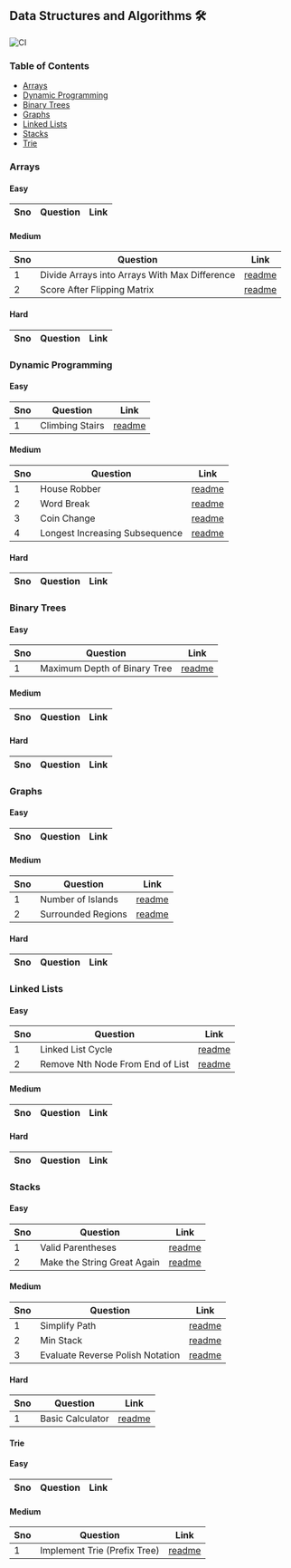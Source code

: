 ## Data Structures and Algorithms 🛠️
![CI](https://github.com/guptaachin/ds-algo/actions/workflows/python_tests.yml/badge.svg)
### Table of Contents

- [Arrays](#arrays)
- [Dynamic Programming](#dynamic-programming)
- [Binary Trees](#binary-trees)
- [Graphs](#graphs)
- [Linked Lists](#linked-lists)
- [Stacks](#stacks)
- [Trie](#trie)

### Arrays

#### Easy

| Sno | Question                         | Link                                                                     |
| --- | -------------------------------- | ------------------------------------------------------------------------ |


#### Medium

| Sno | Question                                      | Link                                                                              |
| --- | --------------------------------------------- | --------------------------------------------------------------------------------- |
| 1   | Divide Arrays into Arrays With Max Difference | [readme](./arrays/lc2966_divide_arrays_into_arrays_with_max_difference/README.md) |
| 2   | Score After Flipping Matrix                   | [readme](./arrays/lc861_score_after_flipping_matrix/README.md)                    |

#### Hard

| Sno | Question                         | Link                                                                |
| --- | -------------------------------- | ------------------------------------------------------------------- |

### Dynamic Programming

#### Easy

| Sno | Question        | Link                                                           |
| --- | --------------- | -------------------------------------------------------------- |
| 1   | Climbing Stairs | [readme](./dynamic-programming/lc70_climbing_stairs/README.md) |

#### Medium

| Sno | Question                       | Link                                                                           |
| --- | ------------------------------ | ------------------------------------------------------------------------------ |
| 1   | House Robber                   | [readme](./dynamic-programming/lc198_house_robber/README.md)                   |
| 2   | Word Break                     | [readme](./dynamic-programming/lc139_word_break/README.md)                     |
| 3   | Coin Change                    | [readme](./dynamic-programming/lc322_coin_change/README.md)                    |
| 4   | Longest Increasing Subsequence | [readme](./dynamic-programming/lc300_longest_increasing_subsequence/README.md) |

#### Hard

| Sno | Question                         | Link                                                                |
| --- | -------------------------------- | ------------------------------------------------------------------- |

### Binary Trees

#### Easy

| Sno | Question                     | Link                                                                  |
| --- | ---------------------------- | --------------------------------------------------------------------- |
| 1   | Maximum Depth of Binary Tree | [readme](./binary-trees/lc104_maximum_depth_of_binary_tree/README.md) |

#### Medium

| Sno | Question                         | Link                                                                |
| --- | -------------------------------- | ------------------------------------------------------------------- |

#### Hard

| Sno | Question                         | Link                                                                |
| --- | -------------------------------- | ------------------------------------------------------------------- |

### Graphs

#### Easy

| Sno | Question                         | Link                                                                |
| --- | -------------------------------- | ------------------------------------------------------------------- |

#### Medium

| Sno | Question           | Link                                                  |
| --- | ------------------ | ----------------------------------------------------- |
| 1   | Number of Islands  | [readme](./graphs/lc200_number_of_islands/README.md)  |
| 2   | Surrounded Regions | [readme](./graphs/lc130_surrounded_regions/README.md) |

#### Hard

| Sno | Question                         | Link                                                                |
| --- | -------------------------------- | ------------------------------------------------------------------- |

### Linked Lists

#### Easy

| Sno | Question                         | Link                                                                     |
| --- | -------------------------------- | ------------------------------------------------------------------------ |
| 1   | Linked List Cycle                | [readme](./linked-lists/lc141_linked_list_cycle/README.md)               |
| 2   | Remove Nth Node From End of List | [readme](./linked-lists/lc19_remove_nth_node_from_end_of_list/README.md) |

#### Medium

| Sno | Question                         | Link                                                                |
| --- | -------------------------------- | ------------------------------------------------------------------- |

#### Hard

| Sno | Question                         | Link                                                                |
| --- | -------------------------------- | ------------------------------------------------------------------- |

### Stacks

#### Easy
| Sno | Question                         | Link                                                                |
| --- | -------------------------------- | ------------------------------------------------------------------- |
| 1   | Valid Parentheses                | [readme](./stacks/lc20_valid_parantheses/README.md)                      |
| 2   | Make the String Great Again      | [readme](./stacks/lc1544_make_the_string_great//README.md)                      |

#### Medium

| Sno | Question                         | Link                                                                |
| --- | -------------------------------- | ------------------------------------------------------------------- |
| 1   | Simplify Path                    | [readme](./stacks/lc71_simplify_path/README.md)                     |
| 2   | Min Stack                        | [readme](./stacks/lc155_min_stack/README.md)                        |
| 3   | Evaluate Reverse Polish Notation | [readme](./stacks/lc150_evaluate_reverse_polish_notation/README.md) |

#### Hard

| Sno | Question         | Link                                                |
| --- | ---------------- | --------------------------------------------------- |
| 1   | Basic Calculator | [readme](./stacks/lc224_basic_calculator/README.md) |

#### Trie

#### Easy

| Sno | Question                         | Link                                                                |
| --- | -------------------------------- | ------------------------------------------------------------------- |

#### Medium

| Sno | Question                     | Link                                                      |
| --- | ---------------------------- | --------------------------------------------------------- |
| 1   | Implement Trie (Prefix Tree) | [readme](./trie/208_implement_trie_prefix_tree/README.md) |
